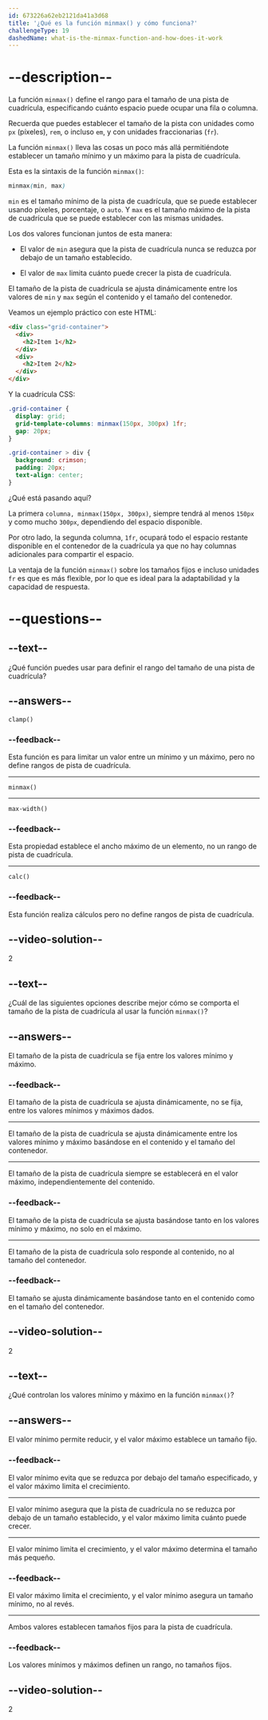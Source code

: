 ```yaml
---
id: 673226a62eb2121da41a3d68
title: '¿Qué es la función minmax() y cómo funciona?'
challengeType: 19
dashedName: what-is-the-minmax-function-and-how-does-it-work
---
```


# --description--

La función `minmax()` define el rango para el tamaño de una pista de cuadrícula, especificando cuánto espacio puede ocupar una fila o columna.

Recuerda que puedes establecer el tamaño de la pista con unidades como `px` (píxeles), `rem`, o incluso `em`, y con unidades fraccionarias (`fr`).

La función `minmax()` lleva las cosas un poco más allá permitiéndote establecer un tamaño mínimo y un máximo para la pista de cuadrícula.

Esta es la sintaxis de la función `minmax()`:

```css
minmax(min, max)
```

`min` es el tamaño mínimo de la pista de cuadrícula, que se puede establecer usando píxeles, porcentaje, o `auto`. Y `max` es el tamaño máximo de la pista de cuadrícula que se puede establecer con las mismas unidades.

Los dos valores funcionan juntos de esta manera:

- El valor de `min` asegura que la pista de cuadrícula nunca se reduzca por debajo de un tamaño establecido.

- El valor de `max` limita cuánto puede crecer la pista de cuadrícula.

El tamaño de la pista de cuadrícula se ajusta dinámicamente entre los valores de `min` y `max` según el contenido y el tamaño del contenedor.

Veamos un ejemplo práctico con este HTML:

```html
<div class="grid-container">
  <div>
    <h2>Item 1</h2>
  </div>
  <div>
    <h2>Item 2</h2>
  </div>
</div>
```

Y la cuadrícula CSS:

```css
.grid-container {
  display: grid;
  grid-template-columns: minmax(150px, 300px) 1fr;
  gap: 20px;
}

.grid-container > div {
  background: crimson;
  padding: 20px;
  text-align: center;
}
```

¿Qué está pasando aquí? 

La primera `columna, minmax(150px, 300px)`, siempre tendrá al menos `150px` y como mucho `300px`, dependiendo del espacio disponible.

Por otro lado, la segunda columna, `1fr`, ocupará todo el espacio restante disponible en el contenedor de la cuadrícula ya que no hay columnas adicionales para compartir el espacio.

La ventaja de la función `minmax()` sobre los tamaños fijos e incluso unidades `fr` es que es más flexible, por lo que es ideal para la adaptabilidad y la capacidad de respuesta.

# --questions--

## --text--

¿Qué función puedes usar para definir el rango del tamaño de una pista de cuadrícula?

## --answers--

`clamp()`

### --feedback--

Esta función es para limitar un valor entre un mínimo y un máximo, pero no define rangos de pista de cuadrícula.

---

`minmax()`

---

`max-width()`

### --feedback--

Esta propiedad establece el ancho máximo de un elemento, no un rango de pista de cuadrícula.

---

`calc()`

### --feedback--

Esta función realiza cálculos pero no define rangos de pista de cuadrícula.

## --video-solution--

2

## --text--

¿Cuál de las siguientes opciones describe mejor cómo se comporta el tamaño de la pista de cuadrícula al usar la función `minmax()`?

## --answers--

El tamaño de la pista de cuadrícula se fija entre los valores mínimo y máximo.

### --feedback--

El tamaño de la pista de cuadrícula se ajusta dinámicamente, no se fija, entre los valores mínimos y máximos dados.

---

El tamaño de la pista de cuadrícula se ajusta dinámicamente entre los valores mínimo y máximo basándose en el contenido y el tamaño del contenedor.

---

El tamaño de la pista de cuadrícula siempre se establecerá en el valor máximo, independientemente del contenido.

### --feedback--

El tamaño de la pista de cuadrícula se ajusta basándose tanto en los valores mínimo y máximo, no solo en el máximo.

---

El tamaño de la pista de cuadrícula solo responde al contenido, no al tamaño del contenedor.

### --feedback--

El tamaño se ajusta dinámicamente basándose tanto en el contenido como en el tamaño del contenedor.

## --video-solution--

2

## --text--

¿Qué controlan los valores mínimo y máximo en la función `minmax()`?

## --answers--

El valor mínimo permite reducir, y el valor máximo establece un tamaño fijo.

### --feedback--

El valor mínimo evita que se reduzca por debajo del tamaño especificado, y el valor máximo limita el crecimiento.

---

El valor mínimo asegura que la pista de cuadrícula no se reduzca por debajo de un tamaño establecido, y el valor máximo limita cuánto puede crecer.

---

El valor mínimo limita el crecimiento, y el valor máximo determina el tamaño más pequeño.

### --feedback--

El valor máximo limita el crecimiento, y el valor mínimo asegura un tamaño mínimo, no al revés.

---

Ambos valores establecen tamaños fijos para la pista de cuadrícula.

### --feedback--

Los valores mínimos y máximos definen un rango, no tamaños fijos.

## --video-solution--

2
